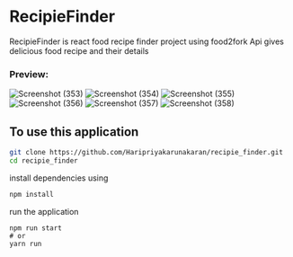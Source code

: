 # RecipieFinder
RecipieFinder is react food recipe finder project using food2fork Api gives delicious food recipe and their details 


### Preview:
![Screenshot (353)](https://user-images.githubusercontent.com/67889306/188322043-08469938-88e5-45f2-8b85-ada9dc6902e4.png)
![Screenshot (354)](https://user-images.githubusercontent.com/67889306/188322047-993059e7-d209-4e86-b96b-9e91fef691e9.png)
![Screenshot (355)](https://user-images.githubusercontent.com/67889306/188322057-de47472b-4449-49d1-a071-61bcd45713d5.png)
![Screenshot (356)](https://user-images.githubusercontent.com/67889306/188322058-594bdfed-8313-43d0-9fb3-54f02558d551.png)
![Screenshot (357)](https://user-images.githubusercontent.com/67889306/188322060-5a7e4efe-d169-41f1-a7d5-a753fe2101ac.png)
![Screenshot (358)](https://user-images.githubusercontent.com/67889306/188322062-9df0558a-edf7-45eb-a204-91c1c8b3fd6a.png)

## To use this application

```bash
git clone https://github.com/Haripriyakarunakaran/recipie_finder.git
cd recipie_finder

```


install dependencies using

```bash
npm install 
```

run the application
```
npm run start
# or
yarn run
```
